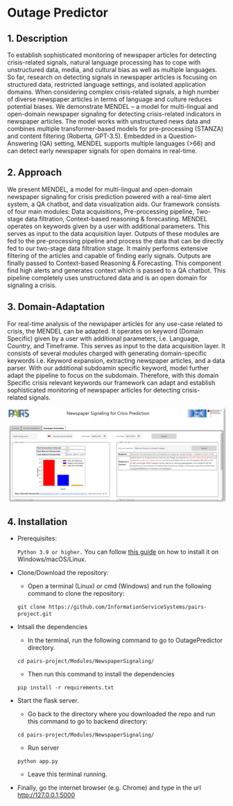 # Outage Predictor

## 1. Description


<p> 

To establish sophisticated monitoring of newspaper articles for detecting crisis-related signals, natural language processing has to cope with unstructured data, media, and cultural bias as well as multiple languages. So far, research on detecting signals in newspaper articles is focusing on structured data, restricted language settings, and isolated application domains. When considering complex crisis-related signals, a high number of diverse newspaper articles in terms of language and culture reduces potential biases. We demonstrate MENDEL – a model for multi-lingual and open-domain newspaper signaling for detecting crisis-related indicators in newspaper articles. The model works with unstructured news data and combines multiple transformer-based models for pre-processing (STANZA) and content filtering (Roberta, GPT-3.5). Embedded in a Question-Answering (QA) setting, MENDEL supports multiple languages (>66) and can detect early newspaper signals for open domains in real-time.
    
</p>


## 2. Approach

<p> 

We present MENDEL, a model for multi-lingual and open-domain newspaper signaling for crisis prediction powered with a real-time alert system, a QA chatbot, and data visualization aids. Our framework consists of four main modules: Data acquisitions, Pre-processing pipeline, Two-stage data filtration, Context-based reasoning & forecasting. MENDEL operates on keywords given by a user with additional parameters. This serves as input to the data acquisition layer. Outputs of these modules are fed to the pre-processing pipeline and process the data that can be directly fed to our two-stage data filtration stage. It mainly performs extensive filtering of the articles and capable of finding early signals. Outputs are finally passed to Context-based Reasoning & Forecasting. This component find high alerts and generates context which is passed to a QA chatbot. This pipeline completely uses unstructured data and is an open domain for signaling a crisis.

<p> 

## 3. Domain-Adaptation

<p> 

For real-time analysis of the newspaper articles for any use-case related to crisis, the MENDEL can be adapted. It operates on keyword (Domain Specific) given by a user with additional parameters, i.e. Language, Country, and Timeframe. This serves as input to the data acquisition layer. It consists of several modules charged with generating domain-specific keywords i.e. Keyword expansion, extracting newspaper articles, and a data parser. With our additional subdoamin specific keyword, model further adapt the pipeline to focus on the subdomain. Therefore, with this domain Specific crisis relevant keywords our framework can adapt and establish sophisticated monitoring of newspaper articles for detecting crisis-related signals.

<p> 

!["Demo"](images/MENDEL_UI.png)

## 4. Installation 

- Prerequisites:

	```Python 3.9 or higher.``` You can follow [this guide](https://phoenixnap.com/kb/upgrade-python) on how to install it on Windows/macOS/Linux.

- Clone/Download the repository:

	- Open a terminal (Linux) or cmd (Windows) and run the following command to clone the repository:
	```
	git clone https://github.com/InformationServiceSystems/pairs-project.git
	```

- Intsall the dependencies 

	- In the terminal, run the following command to go to OutagePredictor directory. 
	```
	cd pairs-project/Modules/NewspaperSignaling/
	```
	- Then run this command to install the dependencies
	```
	pip install -r requirements.txt
	```

- Start the flask server.

	- Go back to the directory where you downloaded the repo and run this command to go to backend directory:
	```
	cd pairs-project/Modules/NewspaperSignaling/
	```
	- Run server
	```
	python app.py
	```
	- Leave this terminal running. 



- Finally, go the internet browser (e.g. Chrome) and type in the url <http://127.0.0.1:5000>


